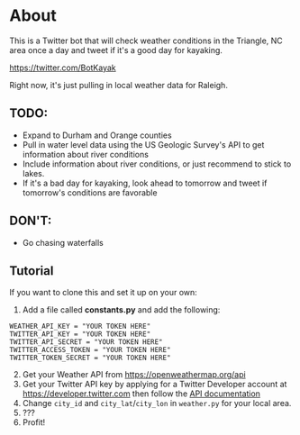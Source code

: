 # About

This is a Twitter bot that will check weather conditions in the Triangle, NC area once a day and tweet if it's a good day for kayaking. 

https://twitter.com/BotKayak

Right now, it's just pulling in local weather data for Raleigh. 

## TODO:

- Expand to Durham and Orange counties
- Pull in water level data using the US Geologic Survey's API to get information about river conditions
- Include information about river conditions, or just recommend to stick to lakes. 
- If it's a bad day for kayaking, look ahead to tomorrow and tweet if tomorrow's conditions are favorable

## DON'T:

- Go chasing waterfalls

## Tutorial

If you want to clone this and set it up on your own: 

1. Add a file called **constants.py** and add the following: 

```
WEATHER_API_KEY = "YOUR TOKEN HERE"
TWITTER_API_KEY = "YOUR TOKEN HERE"
TWITTER_API_SECRET = "YOUR TOKEN HERE"
TWITTER_ACCESS_TOKEN = "YOUR TOKEN HERE"
TWITTER_TOKEN_SECRET = "YOUR TOKEN HERE"
```

2. Get your Weather API from https://openweathermap.org/api
3. Get your Twitter API key by applying for a Twitter Developer account at https://developer.twitter.com then follow the [API documentation](https://developer.twitter.com/en/docs/getting-started)
4. Change `city_id` and `city_lat`/`city_lon` in `weather.py` for your local area. 
5. ???
6. Profit! 
